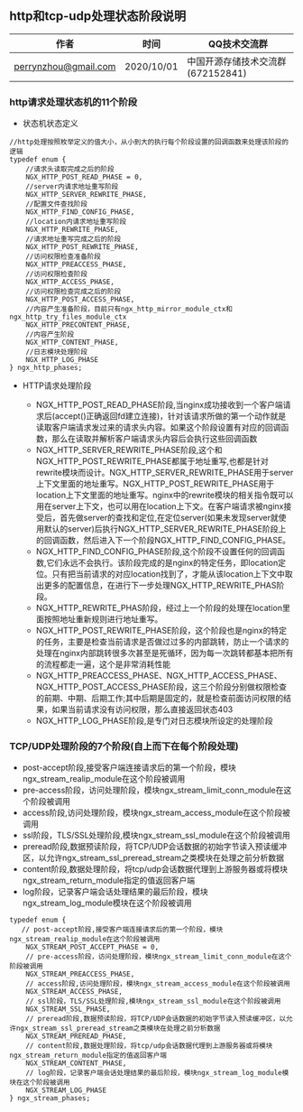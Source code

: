 ## http和tcp-udp处理状态阶段说明

| 作者 | 时间 |QQ技术交流群 |
| ------ | ------ |------ |
| perrynzhou@gmail.com |2020/10/01 |中国开源存储技术交流群(672152841) |

###  http请求处理状态机的11个阶段
- 状态机状态定义
```
//http处理按照枚举定义的值大小，从小到大的执行每个阶段设置的回调函数来处理该阶段的逻辑
typedef enum {
    //请求头读取完成之后的阶段
    NGX_HTTP_POST_READ_PHASE = 0,
    //server内请求地址重写阶段
    NGX_HTTP_SERVER_REWRITE_PHASE,
    //配置文件查找阶段
    NGX_HTTP_FIND_CONFIG_PHASE,
    //location内请求地址重写阶段
    NGX_HTTP_REWRITE_PHASE,
    //请求地址重写完成之后的阶段
    NGX_HTTP_POST_REWRITE_PHASE,
    //访问权限检查准备阶段
    NGX_HTTP_PREACCESS_PHASE,
    //访问权限检查阶段
    NGX_HTTP_ACCESS_PHASE,
    //访问权限检查完成之后的阶段
    NGX_HTTP_POST_ACCESS_PHASE,
    //内容产生准备阶段，目前只有ngx_http_mirror_module_ctx和ngx_http_try_files_module_ctx 
    NGX_HTTP_PRECONTENT_PHASE,
    //内容产生阶段
    NGX_HTTP_CONTENT_PHASE,
    //日志模块处理阶段
    NGX_HTTP_LOG_PHASE
} ngx_http_phases;
```
- HTTP请求处理阶段

	- NGX_HTTP_POST_READ_PHASE阶段,当nginx成功接收到一个客户端请求后(accept()正确返回fd建立连接)，针对该请求所做的第一个动作就是读取客户端请求发过来的请求头内容。如果这个阶段设置有对应的回调函数，那么在读取并解析客户端请求头内容后会执行这些回调函数
	- NGX_HTTP_SERVER_REWRITE_PHASE阶段,这个和NGX_HTTP_POST_REWRITE_PHASE都属于地址重写,也都是针对rewrite模块而设计。NGX_HTTP_SERVER_REWRITE_PHASE用于server上下文里面的地址重写。NGX_HTTP_POST_REWRITE_PHASE用于location上下文里面的地址重写。nginx中的rewrite模块的相关指令既可以用在server上下文，也可以用在location上下文。在客户端请求被nginx接受后，首先做server的查找和定位,在定位server(如果未发现server就使用默认的server)后执行NGX_HTTP_SERVER_REWRITE_PHASE阶段上的回调函数，然后进入下一个阶段NGX_HTTP_FIND_CONFIG_PHASE。
	- NGX_HTTP_FIND_CONFIG_PHASE阶段,这个阶段不设置任何的回调函数,它们永远不会执行。该阶段完成的是nginx的特定任务，即location定位。只有把当前请求的对应location找到了，才能从该location上下文中取出更多的配置信息，在进行下一步处理NGX_HTTP_REWRITE_PHAS阶段。
	- NGX_HTTP_REWRITE_PHAS阶段，经过上一个阶段的处理在location里面按照地址重新规则进行地址重写。
	- NGX_HTTP_POST_REWRITE_PHASE阶段，这个阶段也是nginx的特定的任务，主要是检查当前请求是否做过过多的内部跳转，防止一个请求的处理在nginx内部跳转很多次甚至是死循环，因为每一次跳转都基本把所有的流程都走一遍，这个是非常消耗性能
	- NGX_HTTP_PREACCESS_PHASE、NGX_HTTP_ACCESS_PHASE、NGX_HTTP_POST_ACCESS_PHASE阶段，这三个阶段分别做权限检查的前期、中期、后期工作;其中后期是固定的，就是检查前面访问权限的结果，如果当前请求没有访问权限，那么直接返回状态403
	- NGX_HTTP_LOG_PHASE阶段,是专门对日志模块所设定的处理阶段

### TCP/UDP处理阶段的7个阶段(自上而下在每个阶段处理)

- post-accept阶段,接受客户端连接请求后的第一个阶段，模块ngx_stream_realip_module在这个阶段被调用
- pre-access阶段，访问处理阶段，模块ngx_stream_limit_conn_module在这个阶段被调用
- access阶段,访问处理阶段，模块ngx_stream_access_module在这个阶段被调用
- ssl阶段，TLS/SSL处理阶段,模块ngx_stream_ssl_module在这个阶段被调用
- preread阶段,数据预读阶段，将TCP/UDP会话数据的初始字节读入预读缓冲区，以允许ngx_stream_ssl_preread_stream之类模块在处理之前分析数据
- content阶段,数据处理阶段，将tcp/udp会话数据代理到上游服务器或将模块ngx_stream_return_module指定的值返回客户端
- log阶段，记录客户端会话处理结果的最后阶段，模块ngx_stream_log_module模块在这个阶段被调用

```
typedef enum {
   // post-accept阶段,接受客户端连接请求后的第一个阶段，模块ngx_stream_realip_module在这个阶段被调用
    NGX_STREAM_POST_ACCEPT_PHASE = 0,
    // pre-access阶段，访问处理阶段，模块ngx_stream_limit_conn_module在这个阶段被调用
    NGX_STREAM_PREACCESS_PHASE,
    // access阶段,访问处理阶段，模块ngx_stream_access_module在这个阶段被调用
    NGX_STREAM_ACCESS_PHASE,
    // ssl阶段，TLS/SSL处理阶段,模块ngx_stream_ssl_module在这个阶段被调用
    NGX_STREAM_SSL_PHASE,
    // preread阶段,数据预读阶段，将TCP/UDP会话数据的初始字节读入预读缓冲区，以允许ngx_stream_ssl_preread_stream之类模块在处理之前分析数据
    NGX_STREAM_PREREAD_PHASE,
    // content阶段,数据处理阶段，将tcp/udp会话数据代理到上游服务器或将模块ngx_stream_return_module指定的值返回客户端
    NGX_STREAM_CONTENT_PHASE,
    // log阶段，记录客户端会话处理结果的最后阶段，模块ngx_stream_log_module模块在这个阶段被调用
    NGX_STREAM_LOG_PHASE
} ngx_stream_phases;
```